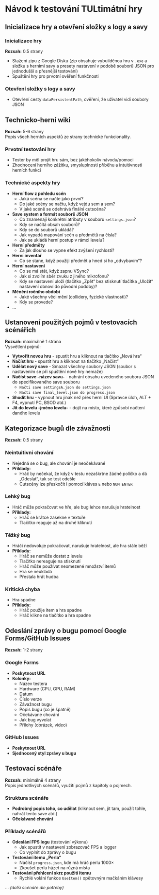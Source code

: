# Návod k testování TULtimátní hry

## Inicializace hry a otevření složky s logy a savy
### Inicializace hry
**Rozsah:** 0.5 strany  
- Stažení zipu z Google Disku (zip obsahuje vybuilděnou hru v `.exe` a složku s herními savy a presety nastavení v podobě souborů JSON pro jednodušší a přesnější testování)
- Spuštění hry pro prvotní ověření funkčnosti  

### Otevření složky s logy a savy
- Otevření cesty `dataPersistentPath`, ověření, že uživatel vidí soubory JSON  

## Technicko-herní wiki
**Rozsah:** 5-6 strany  
Popis všech herních aspektů ze strany technické funkcionality.

### Prvotní testování hry
- Tester by měl projít hru sám, bez jakéhokoliv návodu/pomoci
- Zhodnocení herního zážitku, smysluplnosti příběhu a intuitivnosti herních funkcí  

### Technické aspekty hry
- **Herní flow z pohledu scén**  
  - Jaká scéna se načte jako první?
  - Do jaké scény se načtu, když vejdu sem a sem?
  - V jaké scéně se odehrává finální cutscéna?
- **Save system a formát souborů JSON**  
  - Co znamenají konkrétní atributy v souboru `settings.json`?
  - Kdy se načítá obsah souborů?
  - Kdy se do souborů ukládá?
  - Jak vypadá mapování scén a předmětů na čísla?
  - Jak se ukládá herní postup v rámci levelu?
- **Herní předměty**  
  - Za jak dlouho se vypne efekt zvýšení rychlosti?
- **Herní inventář**  
  - Co se stane, když použiji předmět a hned si ho „odvybavím“?
- **Herní nastavení**  
  - Co se má stát, když zapnu VSync?
  - Jak si zvolím sběr zvuku z jiného mikrofonu?
  - Kdy se nastavení uloží (tlačítko „Zpět“ bez stisknutí tlačítka „Uložit“ nastavení obnoví do původní podoby)?
- **Měnění ročního období**  
  - Jaké všechny věci mění (collidery, fyzické vlastnosti)?
  - Kdy se provede?
- …  

## Ustanovení použitých pojmů v testovacích scénářích
**Rozsah:** maximálně 1 strana  
Vysvětlení pojmů:
- **Vytvořit novou hru** - spustit hru a kliknout na tlačítko „Nová hra“
- **Načíst hru** - spustit hru a kliknout na tlačítko „Načíst“
- **Udělat nový save** - Smazat všechny soubory JSON (soubor s nastavením se při spuštění nové hry nemaže)
- **Načíst save -název savu-** - nahrání obsahu uvedeného souboru JSON do specifikovaného save souboru  
  - `Načti save settingsA.json do settings.json`
  - `Načti save final_level.json do progress.json`
- **Shodit hru** - vypnout hru jinak než přes herní UI (Správce úloh, ALT + F4, vypnutí PC, BSOD atd.)
- **Jít do levelu -jméno levelu-** - dojít na místo, které způsobí načtení daného levelu  

## Kategorizace bugů dle závažnosti
**Rozsah:** 0.5 strany  
### Neintuitivní chování
- Nejedná se o bug, ale chování je neočekávané
- **Příklady:**
  - Hráč by nečekal, že když v testu nezaškrtne žádné políčko a dá „Odeslat“, tak se test odešle
  - Cutscény lze přeskočit i pomocí kláves `E` nebo `NUM ENTER`

### Lehký bug
- Hráč může pokračovat ve hře, ale bug lehce narušuje hratelnost
- **Příklady:**
  - Hráč se krátce zasekne v textuře
  - Tlačítko reaguje až na druhé kliknutí

### Těžký bug
- Hráči nedovoluje pokračovat, narušuje hratelnost, ale hra stále běží
- **Příklady:**
  - Hráč se nemůže dostat z levelu
  - Tlačítko nereaguje na stisknutí
  - Hráč může používat neomezené množství itemů
  - Hra se neukládá
  - Přestala hrát hudba

### Kritická chyba
- Hra spadne
- **Příklady:**
  - Hráč použije item a hra spadne
  - Hráč klikne na tlačítko a hra spadne

## Odeslání zprávy o bugu pomocí Google Forms/GitHub Issues
**Rozsah:** 1-2 strany  

### Google Forms
- **Poskytnout URL**
- **Kolonky:**
  - Název testera
  - Hardware (CPU, GPU, RAM)
  - Datum
  - Číslo verze
  - Závažnost bugu
  - Popis bugu (co je špatně)
  - Očekávané chování
  - Jak bug vyvolat
  - Přílohy (obrázek, video)

### GitHub Issues
- **Poskytnout URL**
- **Sjednocený styl zprávy u bugu**

## Testovací scénáře
**Rozsah:** minimálně 4 strany  
Popis jednotlivých scénářů, využití pojmů z kapitoly o pojmech.

### Struktura scénáře
- **Podrobný popis toho, co udělat** (kliknout sem, jít tam, použít tohle, nahrát tento save atd.)
- **Očekávané chování**

### Příklady scénářů
- **Odeslání FPS logu** (testování výkonu)
  - Jak spustit v nastavení zobrazovač FPS a logger
  - Co vyplnit do zprávy o bugu
- **Testování itemu „Perla“**
  - Načíst `progress.json`, kde má hráč perlu 1000×
  - Zkoušet perlu házet na různá místa
- **Testování přehlcení skrz použití itemu**
  - Rychlé volání funkce `UseItem()` opětovným mačkáním klávesy

… *(další scénáře dle potřeby)*
